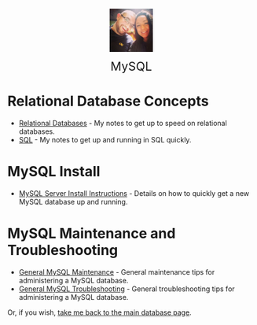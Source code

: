 <img
    src="./images/BrentAndMandi.jpg"
    width="88"
    style="display: block; width: 88px; margin: auto; margin-bottom: 1em"
/><span style="display: block; text-align: center; font-size: 1.75em;"> MySQL </span>


# Relational Database Concepts
- [Relational Databases](/databases/relational_databases/) - My notes to get up to speed on relational databases. 
- [SQL](/databases/relational_databases/sql) - My notes to get up and running in SQL quickly. 

# MySQL Install
- [MySQL Server Install Instructions](/databases/mysql/mysql_install) - Details on how to quickly get a new MySQL database up and running.

# MySQL Maintenance and Troubleshooting
- [General MySQL Maintenance](/databases/mysql/mysql_maintenance) - General maintenance tips for administering a MySQL database.
- [General MySQL Troubleshooting](/databases/mysql/mysql_troubleshooting) - General troubleshooting tips for administering a MySQL database.


Or, if you wish, [take me back to the main database page](/databases/).